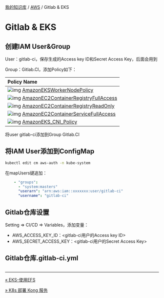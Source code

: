 [我的知识库](../README.md) / [AWS](zz_generated_mdi.md) / Gitlab & EKS

# Gitlab & EKS

## 创建IAM User&Group

User：gitlab-ci，保存生成的Access key ID和Secret Access Key，后面会用到

Group：Gitlab.CI，添加Policy如下：

| Policy Name                                                  |
| :----------------------------------------------------------- |
| ![img](https://console.aws.amazon.com/iam/assets/images/policy_icon.png) [AmazonEKSWorkerNodePolicy](https://console.aws.amazon.com/iam/home?region=us-east-1#policies/arn:aws:iam::aws:policy/AmazonEKSWorkerNodePolicy) |
| ![img](https://console.aws.amazon.com/iam/assets/images/policy_icon.png) [AmazonEC2ContainerRegistryFullAccess](https://console.aws.amazon.com/iam/home?region=us-east-1#policies/arn:aws:iam::aws:policy/AmazonEC2ContainerRegistryFullAccess) |
| ![img](https://console.aws.amazon.com/iam/assets/images/policy_icon.png) [AmazonEC2ContainerRegistryReadOnly](https://console.aws.amazon.com/iam/home?region=us-east-1#policies/arn:aws:iam::aws:policy/AmazonEC2ContainerRegistryReadOnly) |
| ![img](https://console.aws.amazon.com/iam/assets/images/policy_icon.png) [AmazonEC2ContainerServiceFullAccess](https://console.aws.amazon.com/iam/home?region=us-east-1#policies/arn:aws:iam::aws:policy/AmazonEC2ContainerServiceFullAccess) |
| ![img](https://console.aws.amazon.com/iam/assets/images/policy_icon.png) [AmazonEKS_CNI_Policy](https://console.aws.amazon.com/iam/home?region=us-east-1#policies/arn:aws:iam::aws:policy/AmazonEKS_CNI_Policy) |

将user gitlab-ci添加到Group Gitlab.CI

## 将IAM User添加到ConfigMap

```bash
kubectl edit cm aws-auth -n kube-system
```

在mapUsers键追加：

```yaml
    - "groups":
      - "system:masters"
      "userarn": "arn:aws:iam::xxxxxxx:user/gitlab-ci"
      "username": "gitlab-ci" 
```

## Gitlab仓库设置

Setting => CI/CD => Variables，添加变量：

- AWS_ACCESS_KEY_ID：<gitlab-ci用户的Access key ID>
- AWS_SECRET_ACCESS_KEY：<gitlab-ci用户的Secret Access Key>

## Gitlab仓库.gitlab-ci.yml

```yaml

```

---
[« EKS-使用EFS](eks-use-efs.md)

[» K8s 部署 Kong 服务](k8s-deploy-kong.md)
